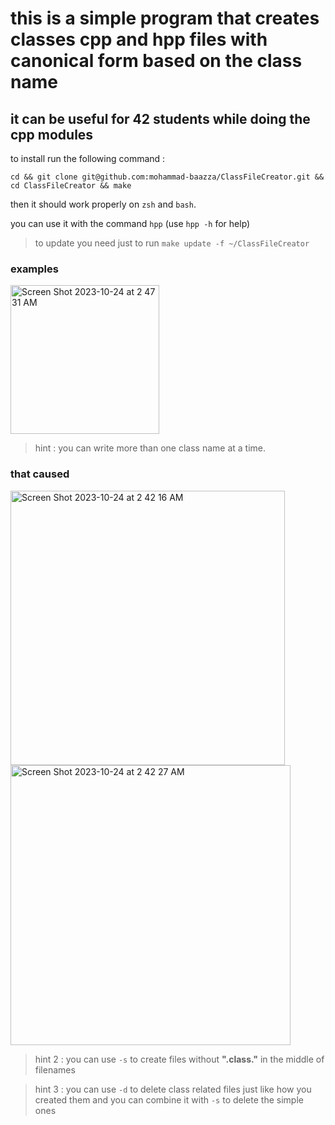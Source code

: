 # this is a simple program that creates classes cpp and hpp files with canonical form based on the class name
## it can be useful for 42 students while doing the cpp modules

to install run the following command :

```cd && git clone git@github.com:mohammad-baazza/ClassFileCreator.git && cd ClassFileCreator && make```

then it should work properly on ```zsh``` and ```bash```.

you can use it with the command ```hpp``` (use ```hpp -h``` for help)

>to update you need just to run ```make update -f ~/ClassFileCreator```

### examples

<img width="238" alt="Screen Shot 2023-10-24 at 2 47 31 AM" src="https://github.com/mohammad-baazza/42tools/assets/115046361/1366d134-8b0a-4c68-900d-3505efdadc54">

> hint : you can write more than one class name at a time.

### that caused

<img width="439" alt="Screen Shot 2023-10-24 at 2 42 16 AM" src="https://github.com/mohammad-baazza/42tools/assets/115046361/d543ba0e-f769-4744-9511-3a2b5da58074">
<img width="448" alt="Screen Shot 2023-10-24 at 2 42 27 AM" src="https://github.com/mohammad-baazza/42tools/assets/115046361/a9306b6d-a6eb-4ecf-a450-a31901c30661">


> hint 2 : you can use ```-s``` to create files without **".class."** in the middle of filenames

> hint 3 : you can use ```-d``` to delete class related files just like how you created them
> and you can combine it with ```-s``` to delete the simple ones

